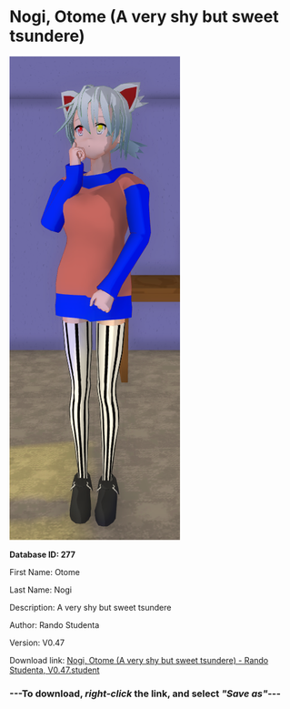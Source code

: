 # Nogi, Otome (A very shy but sweet tsundere)

<img src="https://raw.githubusercontent.com/Arbiter1223/Daigaku-Gurashi-Custom-Students/master/Students/Files/Nogi%2C%20Otome%20(A%20very%20shy%20but%20sweet%20tsundere).png" title="Nogi, Otome (A very shy but sweet tsundere) - Rando Studenta, V0.47">

**Database ID: 277**

First Name: Otome

Last Name: Nogi

Description: A very shy but sweet tsundere

Author: Rando Studenta

Version: V0.47

Download link: <a href="https://raw.githubusercontent.com/Arbiter1223/Daigaku-Gurashi-Custom-Students/master/Students/Files/Nogi%2C%20Otome%20(A%20very%20shy%20but%20sweet%20tsundere)%20-%20Rando%20Studenta%2C%20V0.47.student">Nogi, Otome (A very shy but sweet tsundere) - Rando Studenta, V0.47.student</a>

### ---**To download, _right-click_ the link, and select _"Save as"_**---
